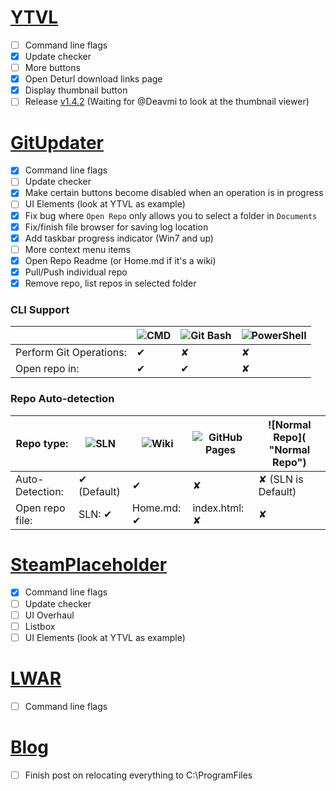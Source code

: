 # [YTVL](https://github.com/Walkman100/YTVL)
- [ ] Command line flags
- [x] Update checker
- [ ] More buttons
 - [x] Open Deturl download links page
 - [x] Display thumbnail button
- [ ] Release [v1.4.2](https://github.com/Walkman100/YTVL/releases/tag/untagged-ba23fa9a48c55fe36508) (Waiting for @Deavmi to look at the thumbnail viewer)

# [GitUpdater](https://github.com/Walkman100/GitUpdater)
- [x] Command line flags
- [ ] Update checker
- [x] Make certain buttons become disabled when an operation is in progress
- [ ] UI Elements (look at YTVL as example)
 - [x] Fix bug where `Open Repo` only allows you to select a folder in `Documents`
 - [x] Fix/finish file browser for saving log location
 - [x] Add taskbar progress indicator (Win7 and up)
- [ ] More context menu items
 - [x] Open Repo Readme (or Home.md if it's a wiki)
 - [x] Pull/Push individual repo
 - [x] Remove repo, list repos in selected folder
 
### CLI Support

| | ![CMD](http://walkman100.github.io/Walkman/Images/WindowsProjectsOriginalImages/CmdLarge.png "CMD") | ![Git Bash](http://walkman100.github.io/Walkman/Images/WindowsProjectsOriginalImages/Bash.png "Git Bash") | ![PowerShell](http://walkman100.github.io/Walkman/Images/WindowsProjectsOriginalImages/PSLarge.png "PowerShell") |
| ----------------------- | -- | -- | -- |
| Perform Git Operations: | ✔ | ✘ | ✘ |
| Open repo in:           | ✔ | ✔ | ✘ |

### Repo Auto-detection

| Repo type:      | ![SLN](http://walkman100.github.io/Walkman/Images/WindowsProjectsOriginalImages/VS_SLN.png "SLN") | ![Wiki](http://walkman100.github.io/Walkman/Images/WindowsProjectsOriginalImages/GitHub-Wiki.png "Wiki") | ![GitHub Pages](http://blog.petegoo.com/images/github.pages.jpg "GitHub Pages") | ![Normal Repo]( "Normal Repo") |
| --------------- | ------------ | ----------- | -------------- | ------------------ |
| Auto-Detection: | ✔ (Default) | ✔          | ✘             | ✘ (SLN is Default) |
| Open repo file: | SLN: ✔      | Home.md: ✔ | index.html: ✘ | ✘                  |

# [SteamPlaceholder](https://github.com/Walkman100/SteamPlaceholder)
- [x] Command line flags
- [ ] Update checker
- [ ] UI Overhaul
 - [ ] Listbox
 - [ ] UI Elements (look at YTVL as example)

# [LWAR](https://github.com/CampusTools/LWAR)
- [ ] Command line flags

# [Blog](http://matthewcstech.blogspot.com/)
- [ ] Finish post on relocating everything to C:\ProgramFiles